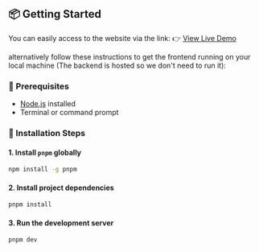 ## 📦 Getting Started

You can easily access to the website via the link: 
👉 [View Live Demo](https://hapiness-explorer.vercel.app/)

alternatively follow these instructions to get the frontend running on your local machine (The backend is hosted so we don't need to run it):

### 💫 Prerequisites

- [Node.js](https://nodejs.org/) installed
- Terminal or command prompt

### 💫 Installation Steps

#### 1. Install `pnpm` globally
```bash
npm install -g pnpm
```

#### 2. Install project dependencies
```bash
pnpm install
```

#### 3. Run the development server
```bash
pnpm dev
```
